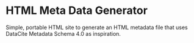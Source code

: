 # HTML Meta Data Generator

Simple, portable HTML site to generate an HTML metadata file that uses DataCite Metadata Schema 4.0 as inspiration.

